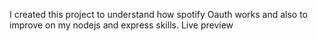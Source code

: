 I created this project to understand how spotify Oauth works and also to improve on my nodejs and express skills.
Live preview
